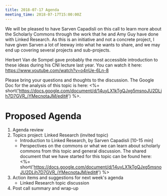 ```yaml
---
title: 2018-07-17 Agenda
meeting_time: 2018-07-17T15:00:00Z
---
```


We will be pleased to have Sarven Capadisli on this call to learn more about
the Scholarly Commons through the work that he and Amy Guy have done with
Linked Research. As this is an initiative and not a concrete project, I have
given Sarven a lot of leeway into what he wants to share, and we may end up
covering several projects and sub-projects.

Herbert Van de Sompel gave probably the most accessible introduction to these
ideas during his CNI lecture last year. You can watch it here:
https://www.youtube.com/watch?v=o4nUe-6Ln-8

Please bring your questions and thoughts to the discussion. The Google Doc for
the analysis of this topic is here: <%=
short('https://docs.google.com/document/d/14uyLX1kTgQJxg5msnoJU2DLjh7D7GVR_jYMecnotaJM/edit#')
%>.

# Proposed Agenda

1. Agenda review
4. Topics project: Linked Research (invited topic)
    - Introduction to Linked Research, by Sarven Capadisli [10-15 min]
    - Perspectives on the commons or what we can learn about scholarly commons
    from this topic and general discussion. The shared document that we have
    started for this topic can be found here: <%=
    short('https://docs.google.com/document/d/14uyLX1kTgQJxg5msnoJU2DLjh7D7GVR_jYMecnotaJM/edit#')
    %>
6. Action items and suggestions for next week's agenda
    - Linked Research topic discussion
7. Post call summary and wrap-up
